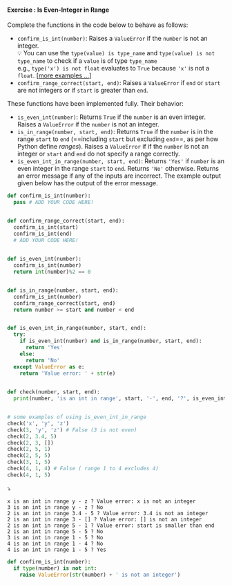 #### Exercise : Is Even-Integer in Range

Complete the functions in the code below to behave as follows:
* `confirm_is_int(number)`: Raises a `ValueError` if the `number` is not an integer.<br>
  :bulb: You can use the `type(value) is type_name` and `type(value) is not type_name` to check if a `value` is of type `type_name`<br>e.g., `type('x') is not float` evaluates to `True` because `'x'` is not a `float`. [[more examples ...](https://www.poftut.com/python-type-function-examples/)]
* `confirm_range_correct(start, end)`: Raises a `ValueError` if `end` or `start` are not integers or if `start` is greater than `end`.

These functions have been implemented fully. Their behavior:
* `is_even_int(number)`: Returns `True` if the `number` is an even integer. Raises a `ValueError` if the `number` is not an integer.
* `is_in_range(number, start, end)`: Returns `True` if the `number` is in the range `start` to `end` (==including `start` but excluding `end`==, as per how Python define _ranges_). Raises a `ValueError` if if the `number` is not an integer or `start` and `end` do not specify a range correctly.
* `is_even_int_in_range(number, start, end)`: Returns `'Yes'` if `number` is an even integer in the range `start` to `end`. Returns `'No'` otherwise. Returns an error message if any of the inputs are incorrect. The example output given below has the output of the error message. 

```python
def confirm_is_int(number):
  pass # ADD YOUR CODE HERE!


def confirm_range_correct(start, end):
  confirm_is_int(start)
  confirm_is_int(end)
  # ADD YOUR CODE HERE!

  
def is_even_int(number):
  confirm_is_int(number)
  return int(number)%2 == 0


def is_in_range(number, start, end):
  confirm_is_int(number)
  confirm_range_correct(start, end)
  return number >= start and number < end


def is_even_int_in_range(number, start, end):
  try:
    if is_even_int(number) and is_in_range(number, start, end):
      return 'Yes'
    else:
      return 'No'
  except ValueError as e:
    return 'Value error: ' + str(e)
    

def check(number, start, end):
  print(number, 'is an int in range', start, '-', end, '?', is_even_int_in_range(number, start, end))


# some examples of using is_even_int_in_range
check('x', 'y', 'z')
check(3, 'y', 'z') # False (3 is not even)
check(2, 3.4, 5)
check(2, 3, [])
check(2, 5, 1)
check(2, 5, 5)
check(3, 1, 5)
check(4, 1, 4) # False ( range 1 to 4 excludes 4)
check(4, 1, 5)
```
:arrow_heading_down:
```
x is an int in range y - z ? Value error: x is not an integer
3 is an int in range y - z ? No
2 is an int in range 3.4 - 5 ? Value error: 3.4 is not an integer
2 is an int in range 3 - [] ? Value error: [] is not an integer
2 is an int in range 5 - 1 ? Value error: start is smaller than end
2 is an int in range 5 - 5 ? No
3 is an int in range 1 - 5 ? No
4 is an int in range 1 - 4 ? No
4 is an int in range 1 - 5 ? Yes
```

<panel type="seamless" header="%%:bulb: Partial solution%%">

```python
def confirm_is_int(number):
  if type(number) is not int:
    raise ValueError(str(number) + ' is not an integer')
```

</panel>